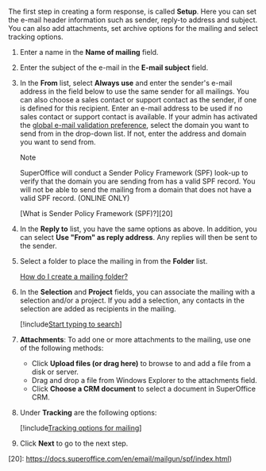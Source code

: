 <!-- markdownlint-disable-file MD041 -->
The first step in creating a form response, is called **Setup**. Here you can set the e-mail header information such as sender, reply-to address and subject. You can also add attachments, set archive options for the mailing and select tracking options.

1. Enter a name in the **Name of mailing** field.

1. Enter the subject of the e-mail in the **E-mail subject** field.

1. In the **From** list, select **Always use** and enter the sender's e-mail address in the field below to use the same sender for all mailings. You can also choose a sales contact or support contact as the sender, if one is defined for this recipient. Enter an e-mail address to be used if no sales contact or support contact is available. If your admin has activated the [global e-mail validation preference][1], select the domain you want to send from in the drop-down list. If not, enter the address and domain you want to send from.

    > [!NOTE]
    > SuperOffice will conduct a Sender Policy Framework (SPF) look-up to verify that the domain you are sending from has a valid SPF record. You will not be able to send the mailing from a domain that does not have a valid SPF record. (ONLINE ONLY)
    >
    > [What is Sender Policy Framework (SPF)?][20]

1. In the **Reply to** list, you have the same options as above. In addition, you can select **Use "From" as reply address**. Any replies will then be sent to the sender.

1. Select a folder to place the mailing in from the **Folder** list.

    [How do I create a mailing folder?][19]

1. In the **Selection** and **Project** fields, you can associate the mailing with a selection and/or a project. If you add a selection, any contacts in the selection are added as recipients in the mailing.

    [!include[Start typing to search](type-to-search.md)]

1. **Attachments**: To add one or more attachments to the mailing, use one of the following methods:

    * Click **Upload files (or drag here)** to browse to and add a file from a disk or server.
    * Drag and drop a file from Windows Explorer to the attachments field.
    * Click **Choose a CRM document** to select a document in SuperOffice CRM.

1. Under **Tracking** are the following options:

    [!include[Tracking options for mailing](mailing-tracking-options.md)]

1. Click **Next** to go to the next step.

<!-- Referenced links -->
[1]: ../../../../../admin/lists/learn/add-items-to-mailing-domain.md
[19]:  ../../../../learn/create-folder.md
[20]: https://docs.superoffice.com/en/email/mailgun/spf/index.html)

<!-- Referenced images -->
